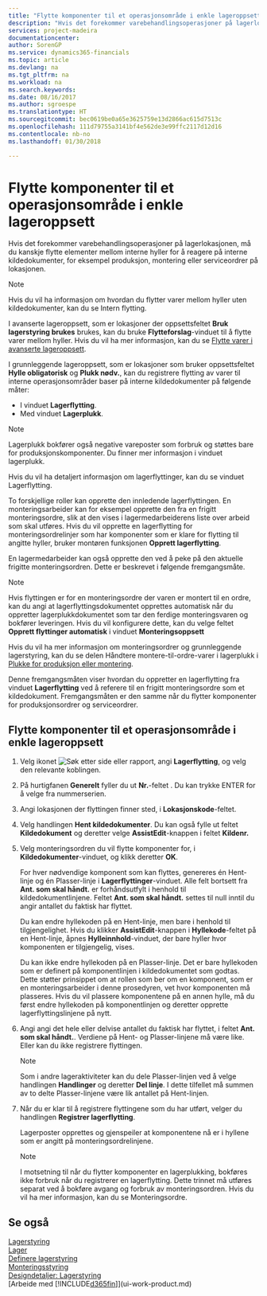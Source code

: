 ```yaml
---
title: "Flytte komponenter til et operasjonsområde i enkle lageroppsett | Microsoft-dokumentasjon"
description: "Hvis det forekommer varebehandlingsoperasjoner på lagerlokasjonen, må du kanskje flytte elementer mellom interne hyller for å reagere på interne kildedokumenter, for eksempel produksjon, montering eller serviceordrer på lokasjonen."
services: project-madeira
documentationcenter: 
author: SorenGP
ms.service: dynamics365-financials
ms.topic: article
ms.devlang: na
ms.tgt_pltfrm: na
ms.workload: na
ms.search.keywords: 
ms.date: 08/16/2017
ms.author: sgroespe
ms.translationtype: HT
ms.sourcegitcommit: bec0619be0a65e3625759e13d2866ac615d7513c
ms.openlocfilehash: 111d79755a3141bf4e562de3e99ffc2117d12d16
ms.contentlocale: nb-no
ms.lasthandoff: 01/30/2018

---
```

# <a name="move-components-to-an-operation-area-in-basic-warehouse-configurations"></a>Flytte komponenter til et operasjonsområde i enkle lageroppsett
Hvis det forekommer varebehandlingsoperasjoner på lagerlokasjonen, må du kanskje flytte elementer mellom interne hyller for å reagere på interne kildedokumenter, for eksempel produksjon, montering eller serviceordrer på lokasjonen.  

> [!NOTE]  
>  Hvis du vil ha informasjon om hvordan du flytter varer mellom hyller uten kildedokumenter, kan du se Intern flytting.  

I avanserte lageroppsett, som er lokasjoner der oppsettsfeltet **Bruk lagerstyring brukes** brukes, kan du bruke **Flytteforslag**-vinduet til å flytte varer mellom hyller. Hvis du vil ha mer informasjon, kan du se [Flytte varer i avanserte lageroppsett](warehouse-how-to-move-items-in-advanced-warehousing.md).  

I grunnleggende lageroppsett, som er lokasjoner som bruker oppsettsfeltet **Hylle obligatorisk** og **Plukk nødv.**, kan du registrere flytting av varer til interne operasjonsområder baser på interne kildedokumenter på følgende måter:  

-   I vinduet **Lagerflytting**.  
-   Med vinduet **Lagerplukk**.  

> [!NOTE]  
>  Lagerplukk bokfører også negative vareposter som forbruk og støttes bare for produksjonskomponenter. Du finner mer informasjon i vinduet lagerplukk.  

Hvis du vil ha detaljert informasjon om lagerflyttinger, kan du se vinduet Lagerflytting.  

To forskjellige roller kan opprette den innledende lagerflyttingen. En monteringsarbeider kan for eksempel opprette den fra en frigitt monteringsordre, slik at den vises i lagermedarbeiderens liste over arbeid som skal utføres. Hvis du vil opprette en lagerflytting for monteringsordrelinjer som har komponenter som er klare for flytting til angitte hyller, bruker montøren funksjonen **Opprett lagerflytting**.  

En lagermedarbeider kan også opprette den ved å peke på den aktuelle frigitte monteringsordren. Dette er beskrevet i følgende fremgangsmåte.  

> [!NOTE]  
>  Hvis flyttingen er for en monteringsordre der varen er montert til en ordre, kan du angi at lagerflyttingsdokumentet opprettes automatisk når du oppretter lagerplukkdokumentet som tar den ferdige monteringsvaren og bokfører leveringen. Hvis du vil konfigurere dette, kan du velge feltet **Opprett flyttinger automatisk** i vinduet **Monteringsoppsett**  
>   
>  Hvis du vil ha mer informasjon om monteringsordrer og grunnleggende lagerstyring, kan du se delen Håndtere montere-til-ordre-varer i lagerplukk i [Plukke for produksjon eller montering](warehouse-how-to-pick-for-production.md).  

Denne fremgangsmåten viser hvordan du oppretter en lagerflytting fra vinduet **Lagerflytting** ved å referere til en frigitt monteringsordre som et kildedokument. Fremgangsmåten er den samme når du flytter komponenter for produksjonsordrer og serviceordrer.  

## <a name="to-move-components-to-an-operation-area-in-basic-warehouse-configurations"></a>Flytte komponenter til et operasjonsområde i enkle lageroppsett  
1.  Velg ikonet ![Søk etter side eller rapport](media/ui-search/search_small.png "Søk etter side eller rapport"), angi **Lagerflytting**, og velg den relevante koblingen.  
2.  På hurtigfanen **Generelt** fyller du ut **Nr.**-feltet . Du kan trykke ENTER for å velge fra nummerserien.  
3.  Angi lokasjonen der flyttingen finner sted, i **Lokasjonskode**-feltet.  
4.  Velg handlingen **Hent kildedokumenter**. Du kan også fylle ut feltet **Kildedokument** og deretter velge **AssistEdit**-knappen i feltet **Kildenr.**  
5.  Velg monteringsordren du vil flytte komponenter for, i **Kildedokumenter**-vinduet, og klikk deretter **OK**.  

    For hver nødvendige komponent som kan flyttes, genereres én Hent-linje og én Plasser-linje i **Lagerflyttinger**-vinduet. Alle felt bortsett fra **Ant. som skal håndt.** er forhåndsutfylt i henhold til kildedokumentlinjene. Feltet **Ant. som skal håndt.** settes til null inntil du angir antallet du faktisk har flyttet.  

    Du kan endre hyllekoden på en Hent-linje, men bare i henhold til tilgjengelighet. Hvis du klikker **AssistEdit**-knappen i **Hyllekode**-feltet på en Hent-linje, åpnes **Hylleinnhold**-vinduet, der bare hyller hvor komponenten er tilgjengelig, vises.  

    Du kan ikke endre hyllekoden på en Plasser-linje. Det er bare hyllekoden som er definert på komponentlinjen i kildedokumentet som godtas. Dette støtter prinsippet om at rollen som ber om en komponent, som er en monteringsarbeider i denne prosedyren, vet hvor komponenten må plasseres. Hvis du vil plassere komponentene på en annen hylle, må du først endre hyllekoden på komponentlinjen og deretter opprette lagerflyttingslinjene på nytt.  
6.  Angi angi det hele eller delvise antallet du faktisk har flyttet, i feltet **Ant. som skal håndt.**. Verdiene på Hent- og Plasser-linjene må være like. Eller kan du ikke registrere flyttingen.  

    > [!NOTE]  
    >  Som i andre lageraktiviteter kan du dele Plasser-linjen ved å velge handlingen **Handlinger** og deretter **Del linje**. I dette tilfellet må summen av to delte Plasser-linjene være lik antallet på Hent-linjen.  

7.  Når du er klar til å registrere flyttingene som du har utført, velger du handlingen **Registrer lagerflytting**.  

    Lagerposter opprettes og gjenspeiler at komponentene nå er i hyllene som er angitt på monteringsordrelinjene.  

    > [!NOTE]  
    >  I motsetning til når du flytter komponenter en lagerplukking, bokføres ikke forbruk når du registrerer en lagerflytting. Dette trinnet må utføres separat ved å bokføre avgang og forbruk av monteringsordren. Hvis du vil ha mer informasjon, kan du se Monteringsordre.  

## <a name="see-also"></a>Se også  
[Lagerstyring](warehouse-manage-warehouse.md)  
[Lager](inventory-manage-inventory.md)  
[Definere lagerstyring](warehouse-setup-warehouse.md)     
[Monteringsstyring](assembly-assemble-items.md)    
[Designdetaljer: Lagerstyring](design-details-warehouse-management.md)  
[Arbeide med [!INCLUDE[d365fin](includes/d365fin_md.md)]](ui-work-product.md)

